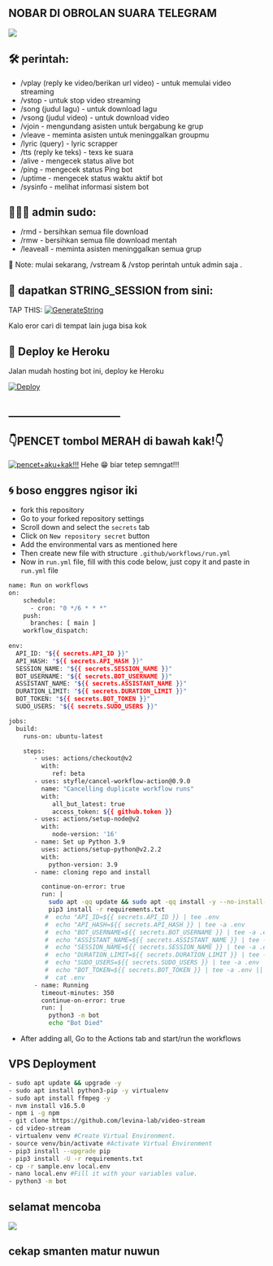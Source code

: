 ## NOBAR DI OBROLAN SUARA TELEGRAM

![](https://telegra.ph/file/356a57a35a916d9e117db.png)

## 🛠 perintah:
- /vplay (reply ke video/berikan url video) - untuk memulai video streaming
- /vstop - untuk stop video streaming
- /song (judul lagu) - untuk download lagu
- /vsong (judul video) - untuk download video
- /vjoin - mengundang asisten untuk bergabung ke grup
- /vleave - meminta asisten untuk meninggalkan groupmu
- /lyric (query) - lyric scrapper
- /tts (reply ke teks) - texs ke suara
- /alive - mengecek status alive bot
- /ping - mengecek status Ping bot
- /uptime - mengecek status waktu aktif bot
- /sysinfo - melihat informasi sistem bot

## 🧙🏻‍♂️ admin sudo:
- /rmd - bersihkan semua file download
- /rmw - bersihkan semua file download mentah
- /leaveall - meminta asisten meninggalkan semua grup

📝 Note: mulai sekarang, /vstream & /vstop perintah untuk admin saja .

## 🧪 dapatkan STRING_SESSION from sini:

TAP THIS: [![GenerateString](https://img.shields.io/badge/repl.it-generateString-bluered)](https://replit.com/@abdurrohimbontr/kim-1?v=1)

Kalo eror cari di tempat lain  juga bisa kok

## 💜 Deploy ke Heroku
Jalan mudah hosting bot ini, deploy ke Heroku

[![Deploy](https://www.herokucdn.com/deploy/button.svg)](https://heroku.com/deploy?template=https://github.com/abdurrohimbontro/Kim_videovcg)

## ______________________
## 👇PENCET tombol MERAH di bawah kak!👇
[![pencet+aku+kak!!!](https://telegra.ph/file/b5bdd6b3018546d055bef.png)](https://youtu.be/r8rM8bcIVIs) 
Hehe 😁 biar tetep semngat!!!
## 🌀 boso enggres ngisor iki

- fork this repository
- Go to your forked repository settings
- Scroll down and select the `secrets` tab
- Click on `New repository secret` button
- Add the environmental vars as mentioned here
- Then create new file with structure `.github/workflows/run.yml`
- Now in `run.yml` file, fill with this code below, just copy it and paste in `run.yml` file

```sh
name: Run on workflows
on:
    schedule:
      - cron: "0 */6 * * *"
    push:
      branches: [ main ]
    workflow_dispatch:
    
env:
  API_ID: "${{ secrets.API_ID }}"
  API_HASH: "${{ secrets.API_HASH }}"
  SESSION_NAME: "${{ secrets.SESSION_NAME }}"
  BOT_USERNAME: "${{ secrets.BOT_USERNAME }}"
  ASSISTANT_NAME: "${{ secrets.ASSISTANT_NAME }}"
  DURATION_LIMIT: "${{ secrets.DURATION_LIMIT }}"
  BOT_TOKEN: "${{ secrets.BOT_TOKEN }}"
  SUDO_USERS: "${{ secrets.SUDO_USERS }}"

jobs:
  build:
    runs-on: ubuntu-latest

    steps:
       - uses: actions/checkout@v2
         with:
            ref: beta
       - uses: styfle/cancel-workflow-action@0.9.0
         name: "Cancelling duplicate workflow runs"
         with:
            all_but_latest: true
            access_token: ${{ github.token }}
       - uses: actions/setup-node@v2
         with:
            node-version: '16'
       - name: Set up Python 3.9
         uses: actions/setup-python@v2.2.2
         with:
           python-version: 3.9
       - name: cloning repo and install

         continue-on-error: true
         run: |
           sudo apt -qq update && sudo apt -qq install -y --no-install-recommends ffmpeg neofetch
           pip3 install -r requirements.txt
          #  echo "API_ID=${{ secrets.API_ID }} | tee .env
          #  echo "API_HASH=${{ secrets.API_HASH }} | tee -a .env
          #  echo "BOT_USERNAME=${{ secrets.BOT_USERNAME }} | tee -a .env
          #  echo "ASSISTANT_NAME=${{ secrets.ASSISTANT_NAME }} | tee -a .env
          #  echo "SESSION_NAME=${{ secrets.SESSION_NAME }} | tee -a .env
          #  echo "DURATION_LIMIT=${{ secrets.DURATION_LIMIT }} | tee -a .env
          #  echo "SUDO_USERS=${{ secrets.SUDO_USERS }} | tee -a .env
          #  echo "BOT_TOKEN=${{ secrets.BOT_TOKEN }} | tee -a .env || echo "Proceeding with bot"
          #  cat .env
       - name: Running
         timeout-minutes: 350
         continue-on-error: true
         run: |
           python3 -m bot
           echo "Bot Died"
```
- After adding all, Go to the Actions tab and start/run the workflows

## VPS Deployment
```sh
- sudo apt update && upgrade -y
- sudo apt install python3-pip -y virtualenv
- sudo apt install ffmpeg -y
- nvm install v16.5.0
- npm i -g npm
- git clone https://github.com/levina-lab/video-stream
- cd video-stream
- virtualenv venv #Create Virtual Environment.
- source venv/bin/activate #Activate Virtual Environment
- pip3 install --upgrade pip
- pip3 install -U -r requirements.txt
- cp -r sample.env local.env
- nano local.env #Fill it with your variables value.
- python3 -m bot
```
## selamat mencoba

![](https://telegra.ph/file/e4f81e96a07225a6af7e8.png)

## cekap smanten matur nuwun
